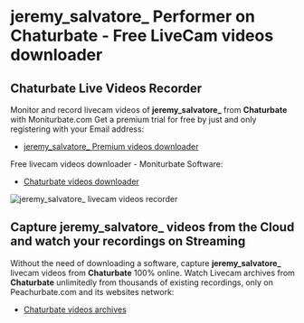 # jeremy_salvatore_ Performer on Chaturbate - Free LiveCam videos downloader

## Chaturbate Live Videos Recorder

Monitor and record livecam videos of **jeremy_salvatore_** from **Chaturbate** with Moniturbate.com
Get a premium trial for free by just and only registering with your Email address:
* [jeremy_salvatore_ Premium videos downloader](https://moniturbate.com/request-demo-licence-key.html)

Free livecam videos downloader - Moniturbate Software:
* [Chaturbate videos downloader](https://moniturbate.com/moniturbate-download-software.html)

![jeremy_salvatore_ livecam videos recorder](https://peachurnet.com/templates/moniturbate-software.png)


## Capture jeremy_salvatore_ videos from the Cloud and watch your recordings on Streaming

Without the need of downloading a software, capture **jeremy_salvatore_** livecam videos from **Chaturbate** 100% online.
Watch Livecam archives from **Chaturbate** unlimitedly from thousands of existing recordings, only on Peachurbate.com and its websites network:
* [Chaturbate videos archives](https://peachurnet.com/)